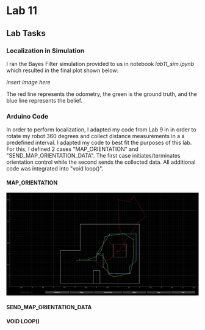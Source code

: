 # Lab 11

## Lab Tasks

### Localization in Simulation

I ran the Bayes Filter simulation provided to us in notebook *lab11_sim.ipynb* which resulted in the final plot shown below:

*insert image here*

The red line represents the odometry, the green is the ground truth, and the blue line represents the belief. 

### Arduino Code

In order to perform localization, I adapted my code from Lab 9 in in order to rotate my robot 360 degrees and collect distance measurements in a a predefined interval. I adapted my code to best fit the purposes of this lab. For this, I defined 2 cases "MAP_ORIENTATION" and "SEND_MAP_ORIENTATION_DATA". The first case initiates/terminates orientation control while the second sends the collected data. All additional code was integrated into "void loop()".

#### MAP_ORIENTATION

<img width="560" alt="Profile Picture" src="FINAL_PLOT.jpg">

#### SEND_MAP_ORIENTATION_DATA



#### VOID LOOP()


